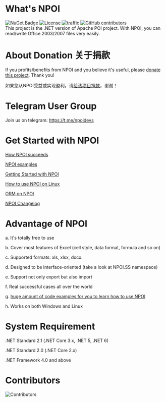 What's NPOI
===================
[![NuGet Badge](https://buildstats.info/nuget/NPOI)](https://www.nuget.org/packages/NPOI)
[![License](https://img.shields.io/badge/License-Apache%202.0-blue.svg?style=flat-square&logo=Apache)](LICENSE)
[![traffic](https://api.segment.io/v1/pixel/track?data=ewogICJ3cml0ZUtleSI6ICJBV2NjaWd1UkhKODBuNkJ4WlI4cHRaRzBINzY0RmJObCIsCiAgInVzZXJJZCI6ICJ0b255cXVzIiwKICAiZXZlbnQiOiAiTlBPSSBIb21lcGFnZSIKfQ==
)](#)
<a href="https://github.com/nissl-lab/npoi/graphs/contributors">
    <img
      src="https://img.shields.io/github/contributors/nissl-lab/npoi?logo=github&label=contributors"
      alt="GitHub contributors"
    />
  </a>
<br />
This project is the .NET version of Apache POI project. With NPOI, you can read/write Office 2003/2007 files very easily.<br />

About Donation 关于捐款
============
If you profits/benefits from NPOI and you believe it's useful, please [donate this project](https://github.com/nissl-lab/npoi/discussions/923). Thank you!

如果您从NPOI受益或实现盈利，请[给该项目捐款](https://github.com/nissl-lab/npoi/discussions/923)，谢谢！


Telegram User Group
================
Join us on telegram: https://t.me/npoidevs

Get Started with NPOI
============
[How NPOI succeeds](https://tonyqus.medium.com/how-npoi-succeeds-67ceb7333eb)

[NPOI examples](https://github.com/nissl-lab/npoi-examples)

[Getting Started with NPOI](https://github.com/nissl-lab/npoi/wiki/Getting-Started-with-NPOI)

[How to use NPOI on Linux](https://github.com/nissl-lab/npoi/wiki/How-to-use-NPOI-on-Linux)

[ORM on NPOI](https://github.com/nissl-lab/npoi/wiki/ORM-on-NPOI)

[NPOI Changelog](https://github.com/nissl-lab/npoi/wiki/Changelog)

Advantage of NPOI
=================
a. It's totally free to use

b. Cover most features of Excel (cell style, data format, formula and so on)

c. Supported formats: xls, xlsx, docx.

d. Designed to be interface-oriented (take a look at NPOI.SS namespace)

e. Support not only export but also import

f. Real successful cases all over the world

g. [huge amount of code examples for you to learn how to use NPOI](https://github.com/nissl-lab/npoi-examples)

h. Works on both Windows and Linux 


System Requirement
===================
.NET Standard 2.1 (.NET Core 3.x, .NET 5, .NET 6)

.NET Standard 2.0 (.NET Core 2.x)

.NET Framework 4.0 and above

Contributors
===================
![Contributors](https://contrib.rocks/image?repo=nissl-lab/npoi)

